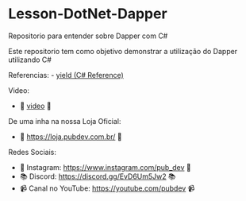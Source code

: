 # Lesson-DotNet-Dapper

Repositorio para entender sobre Dapper com C#

Este repositorio tem como objetivo demonstrar a utilização do Dapper utilizando C#

Referencias: - [yield (C# Reference)](https://docs.microsoft.com/en-us/dotnet/csharp/language-reference/keywords/yield)

Video:

- 📼 [video](TBD) 📼

De uma inha na nossa Loja Oficial:

- 👕 https://loja.pubdev.com.br/ 👕

Redes Sociais:

- 📸 Instagram: https://www.instagram.com/pub_dev 📸
- 📚 Discord: https://discord.gg/EvD6Um5Jw2 📚
- 📹 Canal no YouTube: https://youtube.com/pubdev 📹
